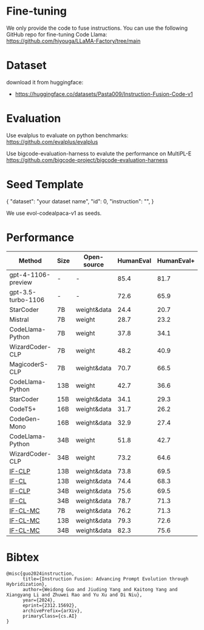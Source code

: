 # Fine-tuning
We only provide the code to fuse instructions. You can use the following GitHub repo for fine-tuning Code Llama:
https://github.com/hiyouga/LLaMA-Factory/tree/main

# Dataset
download it from huggingface:
- https://huggingface.co/datasets/Pasta009/Instruction-Fusion-Code-v1

# Evaluation
Use evalplus to evaluate on python benchmarks:
https://github.com/evalplus/evalplus

Use bigcode-evaluation-harness to evalute the performance on MultiPL-E
https://github.com/bigcode-project/bigcode-evaluation-harness

# Seed Template
{
"dataset": "your dataset name",
"id": 0,
"instruction": "",
}

We use evol-codealpaca-v1 as seeds.
# Performance
| Method             | Size | Open-source | HumanEval | HumanEval+ | MBPP | MBPP+ |
|--------------------|------|-------------|-----------|------------|------|-------|
| gpt-4-1106-preview | -    | -           | 85.4      | 81.7       | 83.0 | 70.7  |
| gpt-3.5-turbo-1106 | -    | -           | 72.6      | 65.9       | 81.7 | 69.4  |
| StarCoder          | 7B   | weight&data | 24.4      | 20.7       | 33.1 | 28.8  |
| Mistral            | 7B   | weight      | 28.7      | 23.2       | 50.1 | 40.9  |
| CodeLlama-Python   | 7B   | weight      | 37.8      | 34.1       | 57.6 | 45.4  |
| WizardCoder-CLP    | 7B   | weight      | 48.2      | 40.9       | 56.6 | 47.1  |
| MagicoderS-CLP     | 7B   | weight&data | 70.7      | 66.5       | 68.4 | 56.6  |
| CodeLlama-Python   | 13B  | weight      | 42.7      | 36.6       | 61.2 | 50.9  |
| StarCoder          | 15B  | weight&data | 34.1      | 29.3       | 55.1 | 46.1  |
| CodeT5+            | 16B  | weight&data | 31.7      | 26.2       | 54.6 | 44.4  |
| CodeGen-Mono       | 16B  | weight&data | 32.9      | 27.4       | 52.6 | 43.6  |
| CodeLlama-Python   | 34B  | weight      | 51.8      | 42.7       | 67.2 | 52.9  |
| WizardCoder-CLP    | 34B  | weight      | 73.2      | 64.6       | 73.2 | 59.9  |
| [IF-CLP](https://huggingface.co/Pasta009/IF-CLP-13B)             | 13B  | weight&data | 73.8      | 69.5       | 71.7 | 61.7  |
| [IF-CL](https://huggingface.co/Pasta009/IF-CL-13B)              | 13B  | weight&data | 74.4      | 68.3       | 69.7 | 59.4  |
| [IF-CLP](https://huggingface.co/Pasta009/IF-CLP-34B)             | 34B  | weight&data | 75.6      | 69.5       | 73.7 | 62.7  |
| [IF-CL](https://huggingface.co/Pasta009/IF-CL-34B)              | 34B  | weight&data | 78.7      | 71.3       | 71.4 | 60.7  |
| [IF-CL-MC](https://huggingface.co/Pasta009/IF-CL-MC-7B)           | 7B   | weight&data | 76.2      | 71.3       | 70.4 | 57.9  |
| [IF-CL-MC](https://huggingface.co/Pasta009/IF-CL-MC-13B)           | 13B  | weight&data | 79.3      | 72.6       | 69.2 | 57.4  |
| [IF-CL-MC](https://huggingface.co/Pasta009/IF-CL-MC-34B)           | 34B  | weight&data | 82.3      | 75.6       | 72.4 | 61.4  |

# Bibtex
```
@misc{guo2024instruction,
      title={Instruction Fusion: Advancing Prompt Evolution through Hybridization}, 
      author={Weidong Guo and Jiuding Yang and Kaitong Yang and Xiangyang Li and Zhuwei Rao and Yu Xu and Di Niu},
      year={2024},
      eprint={2312.15692},
      archivePrefix={arXiv},
      primaryClass={cs.AI}
}
```


